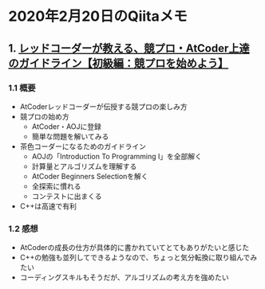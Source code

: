 # 2020年2月20日のQiitaメモ

## 1. [レッドコーダーが教える、競プロ・AtCoder上達のガイドライン【初級編：競プロを始めよう】](https://qiita.com/e869120/items/f1c6f98364d1443148b3)

### 1.1 概要

- AtCoderレッドコーダーが伝授する競プロの楽しみ方
- 競プロの始め方
  - AtCoder・AOJに登録
  - 簡単な問題を解いてみる
- 茶色コーダーになるためのガイドライン
  - AOJの「Introduction To Programming I」を全部解く
  - 計算量とアルゴリズムを理解する
  - AtCoder Beginners Selectionを解く
  - 全探索に慣れる
  - コンテストに出まくる
- C++は高速で有利

### 1.2 感想

- AtCoderの成長の仕方が具体的に書かれていてとてもありがたいと感じた
- C++の勉強も並列してできるようなので、ちょっと気分転換に取り組んでみたい
- コーディングスキルもそうだが、アルゴリズムの考え方を強めたい
